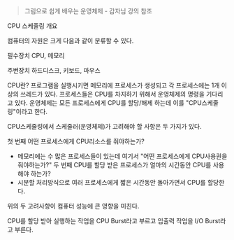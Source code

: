 > 그림으로 쉽게 배우는 운영체제 - 감자님 강의 참조

CPU 스케줄링 개요

컴퓨터의 자원은 크게 다음과 같이 분류할 수 있다.

필수장치
CPU, 메모리

주변장치
하드디스크, 키보드, 마우스


CPU란?
프로그램을 실행시키면 메모리에 프로세스가 생성되고 각 프로세스에는 1개 이상의 쓰레드가 있다. 프로세스들은 CPU를 차지하기 위해서 운영체제의 명령을 기다리고 있다.
운영체제는 모든 프로세스에게 CPU를 할당/해제 하는데 이를 "CPU스케줄링"이라고 한다.

CPU스케줄링에서 스케줄러(운영체제)가 고려해야 할 사항은 두 가지가 있다.

첫 번째 어떤 프로세스에게 CPU리소스를 줘야하는가?
 - 메모리에는 수 많은 프로세스들이 있는데 여기서 "어떤 프로세스에게 CPU사용권을 줘야하는가?"
두 번째 CPU를 할당 받은 프로세스가 얼마의 시간동안 CPU를 사용해야 하는가?
- 시분할 처리방식으로 여러 프로세스에게 짧은 시간동안 돌아가면서 CPU를 할당한다.

위의 두 고려사항이 컴퓨터 성능에 큰 영향을 미친다.

CPU를 할당 받아 실행하는 작업을 CPU Burst라고 부르고
입출력 작업을 I/O Burst라고 부른다.

